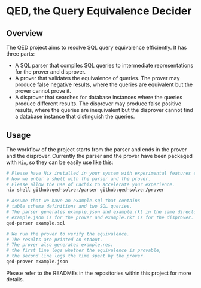 # QED, the Query Equivalence Decider

## Overview

The QED project aims to resolve SQL query equivalence efficiently. It has three parts:

- A SQL parser that compiles SQL queries to intermediate representations for the prover and disprover.
- A prover that validates the equivalence of queries. The prover may produce false negative results, where the queries are equivalent but the prover cannot prove it.
- A disprover that searches for database instances where the queries produce different results. The disprover may produce false positive results, where the queries are inequivalent but the disprover cannot find a database instance that distinguish the queries.

## Usage

The workflow of the project starts from the parser and ends in the prover and the disprover. Currently the parser and the prover have been packaged with `Nix`, so they can be easily use like this:

```sh
# Please have Nix installed in your system with experimental features enabled.
# Now we enter a shell with the parser and the prover.
# Please allow the use of Cachix to accelerate your experience.
nix shell github:qed-solver/parser github:qed-solver/prover

# Assume that we have an example.sql that contains
# table schema definitions and two SQL queries.
# The parser generates example.json and example.rkt in the same directory.
# example.json is for the prover and example.rkt is for the disprover.
qed-parser example.sql

# We run the prover to verify the equivalence.
# The results are printed on stdout.
# The prover also generates example.res:
# the first line logs whether the equivalence is provable,
# the second line logs the time spent by the prover.
qed-prover example.json
```

Please refer to the READMEs in the repositories within this project for more details.
